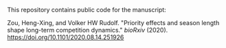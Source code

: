 This repository contains public code for the manuscript:

Zou, Heng-Xing, and Volker HW Rudolf. "Priority effects and season length shape long-term competition dynamics." *bioRxiv* (2020). https://doi.org/10.1101/2020.08.14.251926

